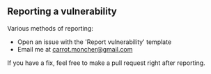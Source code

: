 ## Reporting a vulnerability

Various methods of reporting:
- Open an issue with the 'Report vulnerability' template
- Email me at [carrot.moncher@gmail.com](mailto:carrot.moncher@gmail.com)

If you have a fix, feel free to make a pull request right after reporting.

